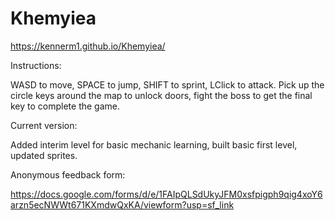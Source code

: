 # Khemyiea
 
https://kennerm1.github.io/Khemyiea/

Instructions:

WASD to move, SPACE to jump, SHIFT to sprint, LClick to attack. Pick up the circle keys around the map to unlock doors, fight the boss to get the final key to complete the game.

Current version:

Added interim level for basic mechanic learning, built basic first level, updated sprites.

Anonymous feedback form:

https://docs.google.com/forms/d/e/1FAIpQLSdUkyJFM0xsfpigph9qig4xoY6arzn5ecNWWt671KXmdwQxKA/viewform?usp=sf_link
